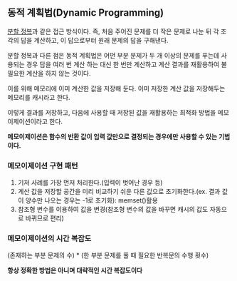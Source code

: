 ## 동적 계획법(Dynamic Programming)

[분할 정복](/Algorithm/Divide&Conquer.md)과 같은 접근 방식이다. 
즉, 처음 주어진 문제를 더 작은 문제로 나눈 뒤 각 조각의 답을 계산하고, 이 답으로부터 원래 문제의 답을 구해낸다.

분할 정복과 다른 점은 동적 계획법은 어떤 부분 문제가 두 개 이상의 문제를 푸는데 사용되는 경우 답을 여러 번 계산 하는 대신 한 번만 계산하고 계산 결과를 재활용하여 불필요한 계산을 하지 않는 것이다.

이를 위해 메모리에 이미 계산한 값을 저장해 둔다. 이미 저장한 계산 값을 저장해두는 메모리를 캐시라고 한다.

이렇게 결과를 저장하고, 다음에 사용할 때 저장된 값을 재활용하는 최적화 방법을 메모이제이션이라고 한다.

**메모이제이션은 함수의 반환 값이 입력 값만으로 결정되는 경우에만 사용할 수 있는 기법이다.**

### 메모이제이션 구현 패턴

1. 기저 사례를 가장 먼저 처리한다.(입력이 벗어난 경우 등)
2. 계산 값을 저장할 공간을 미리 비교하기 쉬운 다른 값으로 초기화한다.(ex. 결과 값이 양수만 나오는 경우는 -1로 초기화): memset()활용
3. 참조형 변수를 이용하여 값을 변경(참조형 변수의 값을 바꾸면 캐시의 값도 자동으로 바뀌므로 편리)

### 메모이제이션의 시간 복잡도

(존재하는 부분 문제의 수) * (한 부분 문제를 풀 때 필요한 반복문의 수행 횟수)

**항상 정확한 방법은 아니며 대략적인 시간 복잡도이다**
